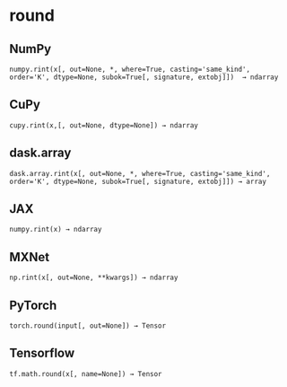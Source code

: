 # round

## NumPy

```
numpy.rint(x[, out=None, *, where=True, casting='same_kind', order='K', dtype=None, subok=True[, signature, extobj]])  → ndarray
```

## CuPy

```
cupy.rint(x,[, out=None, dtype=None]) → ndarray
```

## dask.array

```
dask.array.rint(x[, out=None, *, where=True, casting='same_kind', order='K', dtype=None, subok=True[, signature, extobj]]) → array
```

## JAX

```
numpy.rint(x) → ndarray
```

## MXNet

```
np.rint(x[, out=None, **kwargs]) → ndarray
```

## PyTorch

```
torch.round(input[, out=None]) → Tensor
```

## Tensorflow

```
tf.math.round(x[, name=None]) → Tensor
```
